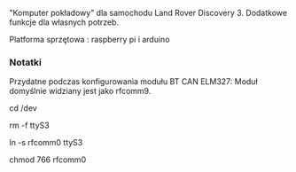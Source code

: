 "Komputer pokładowy" dla samochodu Land Rover Discovery 3. Dodatkowe funkcje dla własnych potrzeb.

Platforma sprzętowa : raspberry pi i arduino







### Notatki

Przydatne podczas konfigurowania modułu BT CAN  ELM327:
Moduł domyślnie widziany jest jako rfcomm9.

cd /dev

rm -f ttyS3

ln -s rfcomm0 ttyS3

chmod 766 rfcomm0

